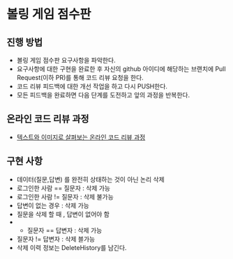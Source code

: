 # 볼링 게임 점수판
## 진행 방법
* 볼링 게임 점수판 요구사항을 파악한다.
* 요구사항에 대한 구현을 완료한 후 자신의 github 아이디에 해당하는 브랜치에 Pull Request(이하 PR)를 통해 코드 리뷰 요청을 한다.
* 코드 리뷰 피드백에 대한 개선 작업을 하고 다시 PUSH한다.
* 모든 피드백을 완료하면 다음 단계를 도전하고 앞의 과정을 반복한다.

## 온라인 코드 리뷰 과정
* [텍스트와 이미지로 살펴보는 온라인 코드 리뷰 과정](https://github.com/next-step/nextstep-docs/tree/master/codereview)

## 구현 사항
* 데이터(질문,답변) 를 완전히 상태하는 것이 아닌 논리 삭제
* 로그인한 사람 == 질문자 : 삭제 가능
* 로그인한 사람 != 질문자 : 삭제 불가능
* 답변이 없는 경우 : 삭제 가능
* 질문을 삭제 할 때 , 답변이 없어야 함
* * 질문자 == 답변자 : 삭제 가능
* 질문자 != 답변자 : 삭제 블가능
* 삭제 이력 정보는 DeleteHistory를 남긴다.